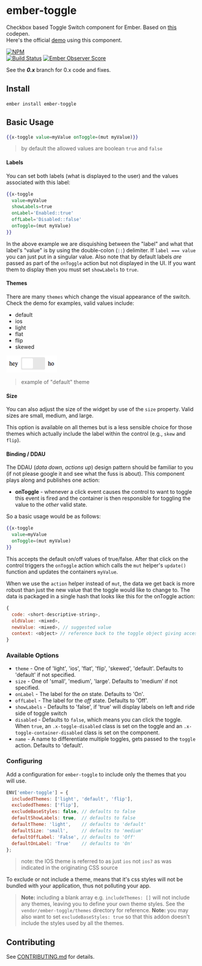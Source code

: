 # ember-toggle

Checkbox based Toggle Switch component for Ember.
Based on [this](http://codepen.io/mallendeo/pen/eLIiG/) codepen.  
Here's the official [demo] using this component.

[![NPM][npm-badge]][npm-badge-url]  
[![Build Status][travis-badge]][travis-badge-url]
[![Ember Observer Score][ember-observer-badge]][ember-observer-url]

See the ***0.x*** branch for 0.x code and fixes.

## Install

`ember install ember-toggle`

## Basic Usage

````hbs
{{x-toggle value=myValue onToggle=(mut myValue)}}
````

> by default the allowed values are boolean `true` and `false`

#### Labels

You can set both labels (what is displayed to the user) and the values associated with this label:

````hbs
{{x-toggle
  value=myValue
  showLabels=true
  onLabel='Enabled::true'
  offLabel='Disabled::false'
  onToggle=(mut myValue)
}}
````

In the above example we are disquishing between the "label" and what that label's "value" is by using the double-colon (`::`) delimiter. If `label === value` you can just put in a singular value. Also note that by default labels _are_ passed as part of the `onToggle` action but not displayed in the UI. If you want them to display then you must set `showLabels` to `true`.

#### Themes

There are many `themes` which change the visual appearance of the switch. Check the demo for examples, valid values include:

  - default
  - ios
  - light
  - flat
  - flip
  - skewed

![ ](vendor/ember-toggle/example-images/show-labels.png)
> example of "default" theme


#### Size

You can also adjust the size of the widget by use of the `size` property. Valid sizes are small, medium, and large.


This option is available on all themes but is a less sensible choice for those themes which actually
include the label within the control (e.g., `skew` and `flip`).

#### Binding / DDAU ####

The DDAU (_data down, actions up_) design pattern should be familiar to you (if not please google it and see what the fuss is about). This component plays along and publishes one action:

- **onToggle** - whenever a click event causes the control to want to toggle this event is fired and the container is then responsible for toggling the value to the _other_ valid state.

So a basic usage would be as follows:

````hbs
{{x-toggle
  value=myValue
  onToggle=(mut myValue)
}}
````

This accepts the default on/off values of true/false. After that click on the control triggers the `onToggle` action which calls the `mut` helper's `update()` function and updates the containers `myValue`.

When we use the `action` helper instead of `mut`, the data we get back is more robust than just the new value that the toggle would like to change to. The data is packaged in a single hash that looks like this for the onToggle action:

````js
{
  code: <short-descriptive-string>,
  oldValue: <mixed>,
  newValue: <mixed>, // suggested value
  context: <object> // reference back to the toggle object giving access to all properties such as "name", etc.
}
````


### Available Options

* `theme` - One of 'light', 'ios', 'flat', 'flip', 'skewed', 'default'.
            Defaults to 'default' if not specified.
* `size` -  One of 'small', 'medium', 'large'.
            Defaults to 'medium' if not specified.
* `onLabel` - The label for the *on* state. Defaults to 'On'.
* `offLabel` - The label for the *off* state. Defaults to 'Off'.
* `showLabels` - Defaults to 'false', if 'true' will display labels on left and ride side of toggle switch
* `disabled` - Defaults to `false`, which means you can click the toggle.
  When `true`, an `.x-toggle-disabled` class is set on the toggle and an `.x-toggle-container-disabled` class is set on the component.
* `name` - A name to differentiate multiple toggles, gets passed to the `toggle` action. Defaults to 'default'.

### Configuring

Add a configuration for `ember-toggle` to include only the themes that
you will use.

```js
ENV['ember-toggle'] = {
  includedThemes: ['light', 'default', 'flip'],
  excludedThemes: ['flip'],
  excludeBaseStyles: false, // defaults to false
  defaultShowLabels: true,  // defaults to false
  defaultTheme: 'light',    // defaults to 'default'
  defaultSize: 'small',     // defaults to 'medium'
  defaultOffLabel: 'False', // defaults to 'Off'
  defaultOnLabel: 'True'    // defaults to 'On'
};
```
> note: the IOS theme is referred to as just `ios` not `ios7` as was indicated in the originating CSS source

To exclude or not include a theme, means that it's css styles will not be bundled with
your application, thus not polluting your app.

> **Note:** including a blank array e.g. `includeThemes: []` will not include any themes, leaving
you to define your own theme styles. See the `vendor/ember-toggle/themes` directory
for reference.
> **Note:** you may also want to set `excludeBaseStyles: true` so that this addon doesn't include the styles
used by all the themes.

## Contributing

See [CONTRIBUTING.md] for details.

[npm-badge]: https://nodei.co/npm/ember-toggle.png?downloads=true&stars=true
[npm-badge-url]: https://nodei.co/npm/ember-toggle/
[travis-badge]: https://travis-ci.org/knownasilya/ember-toggle.svg
[travis-badge-url]: https://travis-ci.org/knownasilya/ember-toggle
[ember-observer-badge]: http://emberobserver.com/badges/ember-toggle.svg
[ember-observer-url]: http://emberobserver.com/addons/ember-toggle
[demo]: http://knownasilya.github.io/ember-toggle/
[CONTRIBUTING.md]: CONTRIBUTING.md
